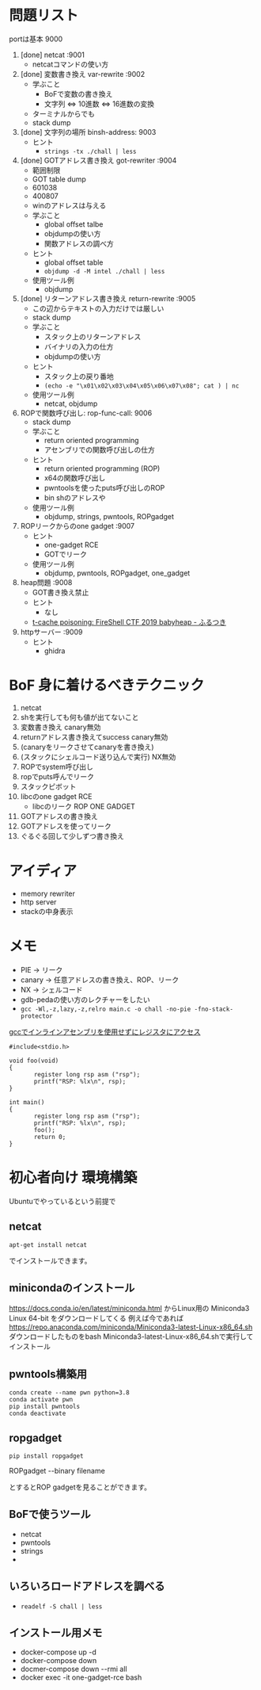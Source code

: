 # 問題リスト

portは基本 9000
1. [done] netcat :9001
    + netcatコマンドの使い方
2. [done] 変数書き換え var-rewrite :9002
    + 学ぶこと
        + BoFで変数の書き換え
        + 文字列 ⇔ 10進数 ⇔ 16進数の変換
    + ターミナルからでも
    + stack dump
3. [done] 文字列の場所 binsh-address: 9003
    + ヒント
        + `strings -tx ./chall | less`
4. [done] GOTアドレス書き換え got-rewriter :9004
    + 範囲制限
    + GOT table dump
    + 601038    
    + 400807
    + winのアドレスは与える
    + 学ぶこと
        + global offset talbe
        + objdumpの使い方
        + 関数アドレスの調べ方
    + ヒント
       + global offset table
       + `objdump -d -M intel ./chall | less`
    + 使用ツール例
       + objdump
5. [done] リターンアドレス書き換え return-rewrite :9005
    + この辺からテキストの入力だけでは厳しい
    + stack dump
    + 学ぶこと
        + スタック上のリターンアドレス
        + バイナリの入力の仕方
        + objdumpの使い方
    + ヒント
        + スタック上の戻り番地
        + `(echo -e "\x01\x02\x03\x04\x05\x06\x07\x08"; cat ) | nc `
    + 使用ツール例
       + netcat, objdump
6. ROPで関数呼び出し: rop-func-call: 9006
    + stack dump
    + 学ぶこと
        + return oriented programming
        + アセンブリでの関数呼び出しの仕方
    + ヒント
       + return oriented programming (ROP)
       + x64の関数呼び出し
       + pwntoolsを使ったputs呼び出しのROP
       + bin shのアドレスや
    + 使用ツール例
       + objdump, strings, pwntools, ROPgadget
7. ROPリークからのone gadget :9007
    + ヒント
       + one-gadget RCE
       + GOTでリーク
    + 使用ツール例
       + objdump, pwntools, ROPgadget, one_gadget
8. heap問題 :9008
    + GOT書き換え禁止
    + ヒント
       + なし
    + [t-cache poisoning: FireShell CTF 2019 babyheap - ふるつき](https://furutsuki.hatenablog.com/entry/2019/02/26/112207)
9. httpサーバー :9009
    + ヒント
        + ghidra

# BoF 身に着けるべきテクニック

1. netcat
2. shを実行しても何も値が出てないこと
3. 変数書き換え canary無効
4. returnアドレス書き換えてsuccess canary無効
5. (canaryをリークさせてcanaryを書き換え)
6. (スタックにシェルコード送り込んで実行) NX無効
7. ROPでsystem呼び出し
8. ropでputs呼んでリーク
9. スタックピボット
10. libcのone gadget RCE
    + libcのリーク ROP ONE GADGET
11. GOTアドレスの書き換え
12. GOTアドレスを使ってリーク
13. ぐるぐる回して少しずつ書き換え

# アイディア

+ memory rewriter
+ http server
+ stackの中身表示

# メモ

+ PIE → リーク
+ canary → 任意アドレスの書き換え、ROP、リーク
+ NX → シェルコード
+ gdb-pedaの使い方のレクチャーをしたい
+ `gcc -Wl,-z,lazy,-z,relro main.c -o chall -no-pie -fno-stack-protector`

[gccでインラインアセンブリを使用せずにレジスタにアクセス](https://stackoverrun.com/ja/q/2116956)
```
#include<stdio.h>

void foo(void)
{
       register long rsp asm ("rsp");
       printf("RSP: %lx\n", rsp);
}

int main()
{
       register long rsp asm ("rsp");
       printf("RSP: %lx\n", rsp);
       foo();
       return 0;
}
```


# 初心者向け 環境構築

Ubuntuでやっているという前提で

## netcat

```
apt-get install netcat
```

でインストールできます。

## minicondaのインストール

https://docs.conda.io/en/latest/miniconda.html
からLinux用の
Miniconda3 Linux 64-bit
をダウンロードしてくる
例えば今であれば
https://repo.anaconda.com/miniconda/Miniconda3-latest-Linux-x86_64.sh
ダウンロードしたものをbash Miniconda3-latest-Linux-x86_64.shで実行してインストール


## pwntools構築用

```
conda create --name pwn python=3.8
conda activate pwn
pip install pwntools
conda deactivate
```

## ropgadget

```
pip install ropgadget
```

ROPgadget --binary filename

とするとROP gadgetを見ることができます。


## BoFで使うツール

+ netcat
+ pwntools
+ strings
+ 

## いろいろロードアドレスを調べる

+ `readelf -S chall | less`


## インストール用メモ
+ docker-compose up -d
+ docker-compose down
+ docmer-compose down --rmi all
+ docker exec -it one-gadget-rce bash